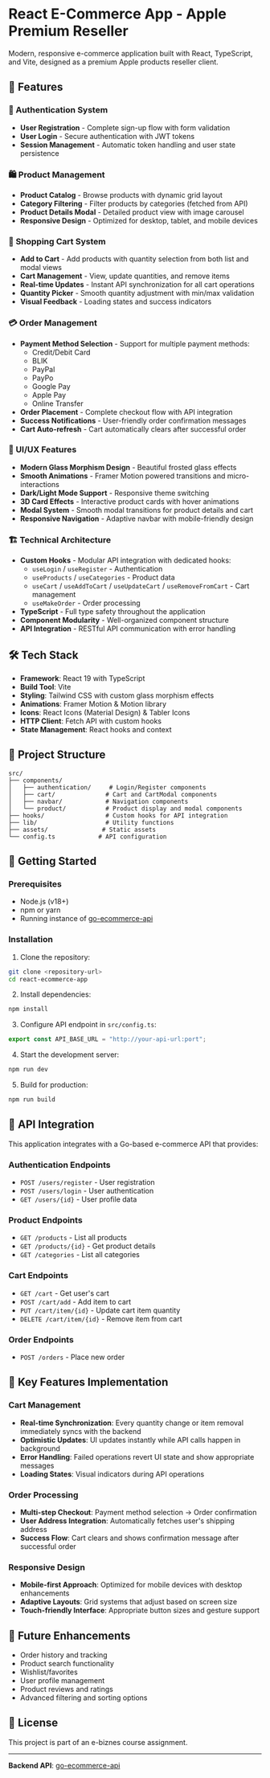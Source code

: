 # React E-Commerce App - Apple Premium Reseller

Modern, responsive e-commerce application built with React, TypeScript, and Vite, designed as a premium Apple products reseller client.

## 🚀 Features

### 🔐 Authentication System
- **User Registration** - Complete sign-up flow with form validation
- **User Login** - Secure authentication with JWT tokens
- **Session Management** - Automatic token handling and user state persistence

### 🛍️ Product Management
- **Product Catalog** - Browse products with dynamic grid layout
- **Category Filtering** - Filter products by categories (fetched from API)
- **Product Details Modal** - Detailed product view with image carousel
- **Responsive Design** - Optimized for desktop, tablet, and mobile devices

### 🛒 Shopping Cart System
- **Add to Cart** - Add products with quantity selection from both list and modal views
- **Cart Management** - View, update quantities, and remove items
- **Real-time Updates** - Instant API synchronization for all cart operations
- **Quantity Picker** - Smooth quantity adjustment with min/max validation
- **Visual Feedback** - Loading states and success indicators

### 💳 Order Management
- **Payment Method Selection** - Support for multiple payment methods:
  - Credit/Debit Card
  - BLIK
  - PayPal
  - PayPo
  - Google Pay
  - Apple Pay
  - Online Transfer
- **Order Placement** - Complete checkout flow with API integration
- **Success Notifications** - User-friendly order confirmation messages
- **Cart Auto-refresh** - Cart automatically clears after successful order

### 🎨 UI/UX Features
- **Modern Glass Morphism Design** - Beautiful frosted glass effects
- **Smooth Animations** - Framer Motion powered transitions and micro-interactions
- **Dark/Light Mode Support** - Responsive theme switching
- **3D Card Effects** - Interactive product cards with hover animations
- **Modal System** - Smooth modal transitions for product details and cart
- **Responsive Navigation** - Adaptive navbar with mobile-friendly design

### 🏗️ Technical Architecture
- **Custom Hooks** - Modular API integration with dedicated hooks:
  - `useLogin` / `useRegister` - Authentication
  - `useProducts` / `useCategories` - Product data
  - `useCart` / `useAddToCart` / `useUpdateCart` / `useRemoveFromCart` - Cart management
  - `useMakeOrder` - Order processing
- **TypeScript** - Full type safety throughout the application
- **Component Modularity** - Well-organized component structure
- **API Integration** - RESTful API communication with error handling

## 🛠️ Tech Stack

- **Framework**: React 19 with TypeScript
- **Build Tool**: Vite
- **Styling**: Tailwind CSS with custom glass morphism effects
- **Animations**: Framer Motion & Motion library
- **Icons**: React Icons (Material Design) & Tabler Icons
- **HTTP Client**: Fetch API with custom hooks
- **State Management**: React hooks and context

## 📁 Project Structure

```
src/
├── components/
│   ├── authentication/     # Login/Register components
│   ├── cart/              # Cart and CartModal components
│   ├── navbar/            # Navigation components
│   └── product/           # Product display and modal components
├── hooks/                 # Custom hooks for API integration
├── lib/                   # Utility functions
├── assets/               # Static assets
└── config.ts            # API configuration
```

## 🚀 Getting Started

### Prerequisites
- Node.js (v18+)
- npm or yarn
- Running instance of [go-ecommerce-api](https://github.com/AdrianDajakaj/go-ecommerce-api.git)

### Installation

1. Clone the repository:
```bash
git clone <repository-url>
cd react-ecommerce-app
```

2. Install dependencies:
```bash
npm install
```

3. Configure API endpoint in `src/config.ts`:
```typescript
export const API_BASE_URL = "http://your-api-url:port";
```

4. Start the development server:
```bash
npm run dev
```

5. Build for production:
```bash
npm run build
```

## 🔌 API Integration

This application integrates with a Go-based e-commerce API that provides:

### Authentication Endpoints
- `POST /users/register` - User registration
- `POST /users/login` - User authentication
- `GET /users/{id}` - User profile data

### Product Endpoints
- `GET /products` - List all products
- `GET /products/{id}` - Get product details
- `GET /categories` - List all categories

### Cart Endpoints
- `GET /cart` - Get user's cart
- `POST /cart/add` - Add item to cart
- `PUT /cart/item/{id}` - Update cart item quantity
- `DELETE /cart/item/{id}` - Remove item from cart

### Order Endpoints
- `POST /orders` - Place new order

## 🎯 Key Features Implementation

### Cart Management
- **Real-time Synchronization**: Every quantity change or item removal immediately syncs with the backend
- **Optimistic Updates**: UI updates instantly while API calls happen in background
- **Error Handling**: Failed operations revert UI state and show appropriate messages
- **Loading States**: Visual indicators during API operations

### Order Processing
- **Multi-step Checkout**: Payment method selection → Order confirmation
- **User Address Integration**: Automatically fetches user's shipping address
- **Success Flow**: Cart clears and shows confirmation message after successful order

### Responsive Design
- **Mobile-first Approach**: Optimized for mobile devices with desktop enhancements
- **Adaptive Layouts**: Grid systems that adjust based on screen size
- **Touch-friendly Interface**: Appropriate button sizes and gesture support

## 🚧 Future Enhancements

- Order history and tracking
- Product search functionality
- Wishlist/favorites
- User profile management
- Product reviews and ratings
- Advanced filtering and sorting options

## 📝 License

This project is part of an e-biznes course assignment.

---

**Backend API**: [go-ecommerce-api](https://github.com/AdrianDajakaj/go-ecommerce-api.git)
